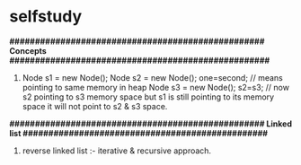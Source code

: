 # selfstudy



**################################################## Concepts ###################################################**
1. Node s1 = new Node();
    Node s2 = new Node();
    one=second; // means pointing to same memory in heap
    Node s3 = new Node();
    s2=s3; // now s2 pointing to s3 memory space but s1 is still pointing to its memory space it will not point to s2 & s3 space.

**################################################## Linked list ################################################**

1. reverse linked list :- iterative & recursive approach.



          
